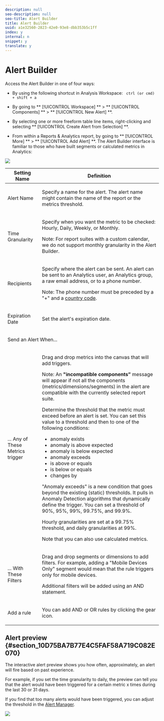 ```yaml
---
description: null
seo-description: null
seo-title: Alert Builder
title: Alert Builder
uuid: a1e32560-2823-42e0-93e8-dbb353b5c1ff
index: y
internal: n
snippet: y
translate: y
---
```


# Alert Builder

Access the Alert Builder in one of four ways: 

* By using the following shortcut in Analysis Workspace: ` ctrl (or cmd) + shift + a` 

* By going to ** [!UICONTROL  Workspace] ** > ** [!UICONTROL  Components] ** > ** [!UICONTROL  New Alert] **.
* By selecting one or more freeform table line items, right-clicking and selecting ** [!UICONTROL  Create Alert from Selection] **.
* From within a Reports &amp; Analytics report, by going to ** [!UICONTROL  More] ** > ** [!UICONTROL  Add Alert] **.
The Alert Builder interface is familiar to those who have built segments or calculated metrics in Analytics: 

![](graphics/alert_builder.png) 

<table id="table_FFAA317BB96D4C389650243F71D99BD4"> 
 <thead> 
  <tr> 
   <th colname="col1" class="entry"> Setting Name </th> 
   <th colname="col2" class="entry"> Definition </th> 
  </tr>
 </thead>
 <tbody> 
  <tr> 
   <td colname="col1"> <p>Alert Name </p> </td> 
   <td colname="col2"> <p>Specify a name for the alert. The alert name might contain the name of the report or the metrics threshold. </p> </td> 
  </tr> 
  <tr> 
   <td colname="col1"> <p>Time Granularity </p> </td> 
   <td colname="col2"> <p>Specify when you want the metric to be checked: Hourly, Daily, Weekly, or Monthly. </p> <p>Note:  For report suites with a custom calendar, we do not support monthly granularity in the Alert Builder. </p> </td> 
  </tr> 
  <tr> 
   <td colname="col1"> <p>Recipients </p> </td> 
   <td colname="col2"> <p>Specify where the alert can be sent. An alert can be sent to an Analytics user, an Analytics group, a raw email address, or to a phone number. <p type="important">Note: The phone number must be preceded by a "+" and a <a href="https://countrycode.org/" format="https" scope="external"> country code</a>. </p> </p> </td> 
  </tr> 
  <tr> 
   <td colname="col1"> <p>Expiration Date </p> </td> 
   <td colname="col2"> <p>Set the alert's expiration date. </p> </td> 
  </tr> 
  <tr> 
   <td colspan="2"> <p>Send an Alert When... </p> </td> 
  </tr> 
  <tr> 
   <td colname="col1"> <p>... Any of These Metrics trigger </p> </td> 
   <td colname="col2"> <p>Drag and drop metrics into the canvas that will add triggers. </p> <p>Note: An <b>"incompatible components”</b> message will appear if not all the components (metrics/dimensions/segments) in the alert are compatible with the currently selected report suite. </p> <p>Determine the threshold that the metric must exceed before an alert is set. You can set this value to a threshold and then to one of the following conditions: </p> 
    <ul id="ul_381B5484577E46E293638EB78E7FAF0A"> 
     <li id="li_F76491EF23C54ED5A85F337EB3E85422">anomaly exists </li> 
     <li id="li_FD0F08AA2BFF4675A97CAB5B243FC10F">anomaly is above expected </li> 
     <li id="li_5F0E6AF53A634959B3E7BC2798E1029D">anomaly is below expected </li> 
     <li id="li_87830B91CBEE4ABC9652E235B3A365DD">anomaly exceeds </li> 
     <li id="li_418DB02C35354CAB94995BB6F699D322">is above or equals </li> 
     <li id="li_C39FEDDF90444EEBB99BE0A4A68622A1">is below or equals </li> 
     <li id="li_6A2064BB8D08436DA734024AEDFB76A3">changes by </li> 
    </ul> <p>"Anomaly exceeds" is a new condition that goes beyond the existing (static) thresholds. It pulls in Anomaly Detection algorithms that dynamically define the trigger. You can set a threshold of 90%, 95%, 99%, 99.75%, and 99.9%. </p> <p> Hourly granularities are set at a 99.75% threshold, and daily granularities at 99%. </p> <p>Note that you can also use calculated metrics. </p> </td> 
  </tr> 
  <tr> 
   <td colname="col1"> <p>... With These Filters </p> </td> 
   <td colname="col2"> <p>Drag and drop segments or dimensions to add filters. For example, adding a "Mobile Devices Only" segment would mean that the rule triggers only for mobile devices. </p> <p>Additional filters will be added using an AND statement. </p> </td> 
  </tr> 
  <tr> 
   <td colname="col1"> <p>Add a rule </p> </td> 
   <td colname="col2"> <p>You can add AND or OR rules by clicking the gear icon. </p> </td> 
  </tr> 
 </tbody> 
</table>


## Alert preview {#section_10D75BA7B77E4C5FAF58A719C082E070}

The interactive alert preview shows you how often, approximately, an alert will fire based on past experience. 

For example, if you set the time granularity to daily, the preview can tell you that the alert would have been triggered for a certain metric x times during the last 30 or 31 days. 

If you find that too many alerts would have been triggered, you can adjust the threshold in the [ Alert Manager](alert-manager.md#concept_633AE746900B44D2A7045386B526ED8D). 

![](graphics/alert_preview.png) 
